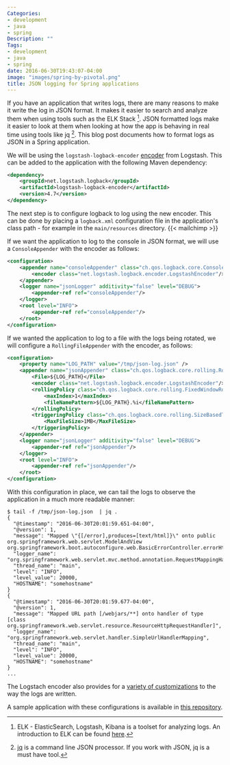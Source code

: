 ```yaml
---
Categories:
- development
- java
- spring
Description: ""
Tags:
- development
- java
- spring
date: 2016-06-30T19:43:07-04:00
image: "images/spring-by-pivotal.png"
title: JSON logging for Spring applications
---
```


If you have an application that writes logs, there are many reasons to make it write the log in JSON format. It makes it easier to search and analyze them when using tools such as the ELK Stack [^1]. JSON formatted logs make it easier to look at them when looking at how the app is behaving in real time using tools like jq [^2]. This blog post documents how to format logs as JSON in a Spring application.

<!--more-->

We will be using the `logstash-logback-encoder` [encoder](https://github.com/logstash/logstash-logback-encoder) from Logstash. This can be added to the application with the following Maven dependency:

```xml
<dependency>
    <groupId>net.logstash.logback</groupId>
    <artifactId>logstash-logback-encoder</artifactId>
    <version>4.7</version>
</dependency>
```

The next step is to configure logback to log using the new encoder. This can be done by placing a `logback.xml` configuration file in the application's class path - for example in the `main/resources` directory.
{{< mailchimp >}}

If we want the application to log to the console in JSON format, we will use a `ConsoleAppender` with the encoder as follows:

```xml
<configuration>
    <appender name="consoleAppender" class="ch.qos.logback.core.ConsoleAppender">
        <encoder class="net.logstash.logback.encoder.LogstashEncoder"/>
    </appender>
    <logger name="jsonLogger" additivity="false" level="DEBUG">
        <appender-ref ref="consoleAppender"/>
    </logger>
    <root level="INFO">
        <appender-ref ref="consoleAppender"/>
    </root>
</configuration>
```

If we wanted the application to log to a file with the logs being rotated, we will configure a `RollingFileAppender` with the encoder, as follows:
```xml
<configuration>
    <property name="LOG_PATH" value="/tmp/json-log.json" />
    <appender name="jsonAppender" class="ch.qos.logback.core.rolling.RollingFileAppender">
        <File>${LOG_PATH}</File>
        <encoder class="net.logstash.logback.encoder.LogstashEncoder"/>
        <rollingPolicy class="ch.qos.logback.core.rolling.FixedWindowRollingPolicy">
            <maxIndex>1</maxIndex>
            <fileNamePattern>${LOG_PATH}.%i</fileNamePattern>
        </rollingPolicy>
        <triggeringPolicy class="ch.qos.logback.core.rolling.SizeBasedTriggeringPolicy">
            <MaxFileSize>1MB</MaxFileSize>
        </triggeringPolicy>
    </appender>
    <logger name="jsonLogger" additivity="false" level="DEBUG">
        <appender-ref ref="jsonAppender"/>
    </logger>
    <root level="INFO">
        <appender-ref ref="jsonAppender"/>
    </root>
</configuration>
```

With this configuration in place, we can tail the logs to observe the application in a much more readable manner:

```
$ tail -f /tmp/json-log.json  | jq .
{
  "@timestamp": "2016-06-30T20:01:59.651-04:00",
  "@version": 1,
  "message": "Mapped \"{[/error],produces=[text/html]}\" onto public org.springframework.web.servlet.ModelAndView org.springframework.boot.autoconfigure.web.BasicErrorController.errorHtml(javax.servlet.http.HttpServletRequest,javax.servlet.http.HttpServletResponse)",
  "logger_name": "org.springframework.web.servlet.mvc.method.annotation.RequestMappingHandlerMapping",
  "thread_name": "main",
  "level": "INFO",
  "level_value": 20000,
  "HOSTNAME": "somehostname"
}
{
  "@timestamp": "2016-06-30T20:01:59.677-04:00",
  "@version": 1,
  "message": "Mapped URL path [/webjars/**] onto handler of type [class org.springframework.web.servlet.resource.ResourceHttpRequestHandler]",
  "logger_name": "org.springframework.web.servlet.handler.SimpleUrlHandlerMapping",
  "thread_name": "main",
  "level": "INFO",
  "level_value": 20000,
  "HOSTNAME": "somehostname"
}
...
```
The Logstach encoder also provides for a [variety of customizations](https://github.com/logstash/logstash-logback-encoder#custom_field_names) to the way the logs are written.

A sample application with these configurations is available in [this repository](https://github.com/sdqali/json-log).

[^1]: ELK - ElasticSearch, Logstash, Kibana is a toolset for analyzing logs. An introduction to ELK can be found [here](https://www.elastic.co/webinars/introduction-elk-stack).
[^2]: [jq](https://stedolan.github.io/jq/) is a command line JSON processor. If you work with JSON, jq is a must have tool.
